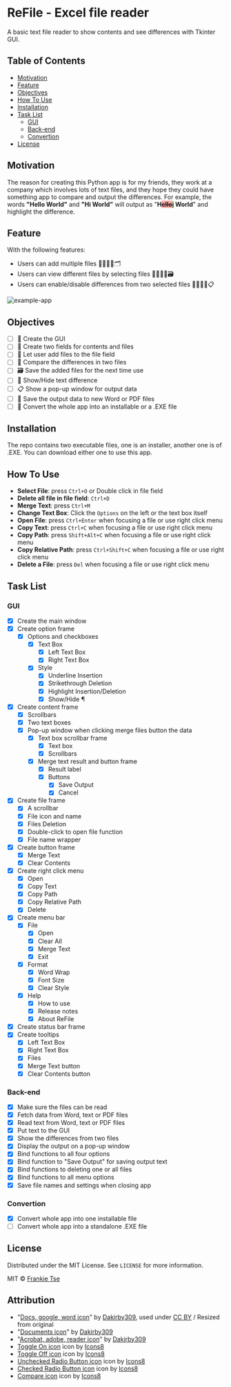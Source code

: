 <!-- PROJECT TITLE -->

# ReFile - Excel file reader

A basic text file reader to show contents and see differences with Tkinter GUI.

<!-- TABLE OF CONTENTS -->

## Table of Contents

-   [Motivation](#motivation)
-   [Feature](#feature)
-   [Objectives](#objectives)
-   [How To Use](#how-to-use)
-   [Installation](#installation)
-   [Task List](#task-list)
    -   [GUI](#gui)
    -   [Back-end](#back-end)
    -   [Convertion](#convertion)
-   [License](#license)

<!-- MOTIVATION -->

<a name="motivation" />

## Motivation

The reason for creating this Python app is for my friends, they work at a company which involves lots of text files, and they hope they could have something app to compare and output the differences. For example, the words **"Hello World"** and **"Hi World"** will output as "**H<del style="background-color: #FFAAAA">ello</del><ins style="background-color: #AAFFAA">i</ins> World**" and highlight the difference.

<!-- FEATURE -->

<a name="feature" />

## Feature

With the following features:

-   Users can add multiple files 🙎‍♂️🙎‍♀️🗂
-   Users can view different files by selecting files 🙎‍♂️🙎‍♀️🗃
-   Users can enable/disable differences from two selected files 🙎‍♂️🙎‍♀️📋

![example-app](example-app.gif "ReFile example")

<!-- OBJECTIVES -->

<a name="objectives" />

## Objectives

-   [ ] 🎨 Create the GUI
-   [ ] 📝 Create two fields for contents and files
-   [ ] 📑 Let user add files to the file field
-   [ ] 📖 Compare the differences in two files
-   [ ] 🗃 Save the added files for the next time use
-   [ ] 🙈 Show/Hide text difference
-   [ ] 📋 Show a pop-up window for output data
-   [ ] 💾 Save the output data to new Word or PDF files
-   [ ] 🚀 Convert the whole app into an installable or a .EXE file

<!-- INSTALLATION -->

<a name="installation" />

## Installation

The repo contains two executable files, one is an installer, another one is of .EXE. You can download either one to use this app.

<!-- HOW TO USE -->

<a name="how-to-use" />

## How To Use

-   **Select File**: press `Ctrl+O` or Double click in file field
-   **Delete all file in file field**: `Ctrl+D`
-   **Merge Text**: press `Ctrl+M`
-   **Change Text Box**: Click the `Options` on the left or the text box itself
-   **Open File**: press `Ctrl+Enter` when focusing a file or use right click menu
-   **Copy Text**: press `Ctrl+C` when focusing a file or use right click menu
-   **Copy Path**: press `Shift+Alt+C` when focusing a file or use right click menu
-   **Copy Relative Path**: press `Ctrl+Shift+C` when focusing a file or use right click menu
-   **Delete a File**: press `Del` when focusing a file or use right click menu

<!-- TASK LIST -->

<a name="task-list" />

## Task List

<a name="gui" />

### GUI

-   [x] Create the main window
-   [x] Create option frame
    -   [x] Options and checkboxes
        -   [x] Text Box
            -   [x] Left Text Box
            -   [x] Right Text Box
        -   [x] Style
            -   [x] Underline Insertion
            -   [x] Strikethrough Deletion
            -   [x] Highlight Insertion/Deletion
            -   [x] Show/Hide ¶
-   [x] Create content frame
    -   [x] Scrollbars
    -   [x] Two text boxes
    -   [x] Pop-up window when clicking merge files button the data
        -   [x] Text box scrollbar frame
            -   [x] Text box
            -   [x] Scrollbars
        -   [x] Merge text result and button frame
            -   [x] Result label
            -   [x] Buttons
                -   [x] Save Output
                -   [x] Cancel
-   [x] Create file frame
    -   [x] A scrollbar
    -   [x] File icon and name
    -   [x] Files Deletion
    -   [x] Double-click to open file function
    -   [x] File name wrapper
-   [x] Create button frame
    -   [x] Merge Text
    -   [x] Clear Contents
-   [x] Create right click menu
    -   [x] Open
    -   [x] Copy Text
    -   [x] Copy Path
    -   [x] Copy Relative Path
    -   [x] Delete
-   [x] Create menu bar
    -   [x] File
        -   [x] Open
        -   [x] Clear All
        -   [x] Merge Text
        -   [x] Exit
    -   [x] Format
        -   [x] Word Wrap
        -   [x] Font Size
        -   [x] Clear Style
    -   [x] Help
        -   [x] How to use
        -   [x] Release notes
        -   [x] About ReFile
-   [x] Create status bar frame
-   [x] Create tooltips
    -   [x] Left Text Box
    -   [x] Right Text Box
    -   [x] Files
    -   [x] Merge Text button
    -   [x] Clear Contents button

<a name="back-end" />

### Back-end

-   [x] Make sure the files can be read
-   [x] Fetch data from Word, text or PDF files
-   [x] Read text from Word, text or PDF files
-   [x] Put text to the GUI
-   [x] Show the differences from two files
-   [x] Display the output on a pop-up window
-   [x] Bind functions to all four options
-   [x] Bind function to "Save Output" for saving output text
-   [x] Bind functions to deleting one or all files
-   [x] Bind functions to all menu options
-   [x] Save file names and settings when closing app

<a name="convertion" />

### Convertion

-   [x] Convert whole app into one installable file
-   [ ] Convert whole app into a standalone .EXE file

<!-- LICENSE -->

<a name="license" />

## License

Distributed under the MIT License. See `LICENSE` for more information.

MIT © [Frankie Tse](https://github.com/franchottse)

<!-- ATTRIBUTION -->

<a name="attribution" />

## Attribution

-   "[Docs, google, word icon](https://www.iconfinder.com/icons/97957/docs_google_word_icon)" by [Dakirby309](https://www.deviantart.com/dakirby309), used under [CC BY](https://creativecommons.org/licenses/by-nc/3.0/) / Resized from original
-   "[Documents icon](https://www.iconfinder.com/icons/99038/documents_icon)" by [Dakirby309](https://www.deviantart.com/dakirby309)
-   "[Acrobat, adobe, reader icon](https://www.iconfinder.com/icons/99074/acrobat_adobe_reader_icon)" by [Dakirby309](https://www.deviantart.com/dakirby309)
-   [Toggle On icon](https://icons8.com/icons/set/toggle-on) icon by [Icons8](https://icons8.com)
-   [Toggle Off icon](https://icons8.com/icons/set/toggle-off) icon by [Icons8](https://icons8.com)
-   [Unchecked Radio Button icon](https://icons8.com/icons/set/unchecked-radio-button) icon by [Icons8](https://icons8.com)
-   [Checked Radio Button icon](https://icons8.com/icons/set/checked-radio-button) icon by [Icons8](https://icons8.com)
-   [Compare icon](https://icons8.com/icons/set/compare) icon by [Icons8](https://icons8.com)
